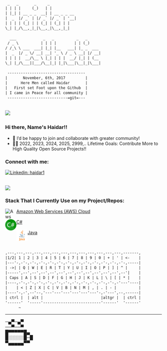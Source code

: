 
     _   _       _     _                         
    | | | |     (_)   | |                        
    | |_| | __ _ _  __| | __ _ _ __              
    |  _  |/ _` | |/ _` |/ _` | '__|             
    | | | | (_| | | (_| | (_| | |                
    \_| |_/\__,_|_|\__,_|\__,_|_|                
                                                                                      
      ___            _   _          _   _      
     / _ \          | | | |        | | (_)       
    / /_\ \ ___  ___| |_| |__   ___| |_ _  ___   
    |  _  |/ _ \/ __| __| '_ \ / _ \ __| |/ __|  
    | | | |  __/\__ \ |_| | | |  __/ |_| | (__   
    \_| |_/\___||___/\__|_| |_|\___|\__|_|\___|  
                                            
     -----------------------------------  
    |       November, 6th, 2017         |  
    |      Here Men called Haidar       |  
    |   First set Foot upon the Github  |  
    | I came in Peace for all community |  
     ---------------------------=git=---    
## ![](https://komarev.com/ghpvc/?username=haidargit&color=blue&label=Profile+View)
  


### Hi there, Name's Haidar!!

- 👯 I’d be happy to join and collaborate with greater community!
- 👏🏼 2022, 2023, 2024, 2025, 2999,.. Lifetime Goals: Contribute More to High Quality Open Source Projects!!

### Connect with me:

[![Linkedin: haidar1](https://img.shields.io/badge/-haidar1-blue?style=flat-square&logo=Linkedin&logoColor=white&link=https://www.linkedin.com/in/haidar1/)](https://www.linkedin.com/in/haidar1/)

<br /> 

<img align="center" src="https://github-readme-stats.vercel.app/api/top-langs/?username=haidargit&theme=light&hide_langs_below=1" />

### Stack That I Currently Use on my Project/Repos:
[<img align="left" alt="Aws" width="36px" src="https://avatars.githubusercontent.com/u/2232217?s=200&v=4" />Amazon Web Services (AWS) Cloud <br/><br/>][aws]
[<img align="left" alt="C#" width="36px" src="https://raw.githubusercontent.com/github/explore/80688e429a7d4ef2fca1e82350fe8e3517d3494d/topics/csharp/csharp.png" />C# <br/><br/>][C#]
[<img align="left" alt="Java" width="36px" src="https://raw.githubusercontent.com/github/explore/5b3600551e122a3277c2c5368af2ad5725ffa9a1/topics/java/java.png" />Java <br/><br/>][Java]
<br />

    ,---,---,---,---,---,---,---,---,---,---,---,---,---,-------,  
    |1/2| 1 | 2 | 3 | 4 | 5 | 6 | 7 | 8 | 9 | 0 | + | ' | <-    |  
    |---'-,-'-,-'-,-'-,-'-,-'-,-'-,-'-,-'-,-'-,-'-,-'-,-'-,-----|  
    | ->| | Q | W | E | R | T | Y | U | I | O | P | ] | ^ |     |  
    |-----',--',--',--',--',--',--',--',--',--',--',--',--'|    |  
    | Caps | A | S | D | F | G | H | J | K | L | \ | [ | * |    |  
    |----,-'-,-'-,-'-,-'-,-'-,-'-,-'-,-'-,-'-,-'-,-'-,-'---'----|  
    |    | < | Z | X | C | V | B | N | M | , | . | - |          |  
    |----'-,-',--'--,'---'---'---'---'---'---'-,-'---',--,------|  
    | ctrl |  | alt |                          |altgr |  | ctrl |  
    '------'  '-----'--------------------------'------'  '------'  
          ~  
---

[linkedin]: https://linkedin.com/in/haidar1
[aws]: https://aws.amazon.com/
[C#]: https://docs.microsoft.com/en-us/dotnet/csharp/tour-of-csharp/
[Java]: https://www.learnjavaonline.org/  


─▄▀─▄▀  
──▀──▀  
█▀▀▀▀▀█▄  
█░░░░░█─█  
▀▄▄▄▄▄▀▀  
